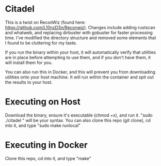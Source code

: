 # Citadel

This is a twist on ReconWiz (found here: https://github.com/L10nzD3n/Reconwiz).
Changes include adding rustscan and whatweb, and replacing dirbuster with gobuster for faster processing time. 
I've modified the directory structure and removed some elements that I found to be cluttering for my taste. 

If you run the binary within your host, it will automatically verify that utilities are in place before attempting to use them, and if you don't have them, it will install them for you.

You can also run this in Docker, and this will prevent you from downloading utilities onto your host machine. It will run within the container and spit out the results to your host. 

# Executing on Host
Download the binary, ensure it's executable (chmod +x), and run it. "sudo ./citadel <IP or hostname>" will be your syntax.
  You can also clone this repo (git clone), cd into it, and type "sudo make runlocal"

# Executing in Docker
Clone this repo, cd into it, and type "make" 
